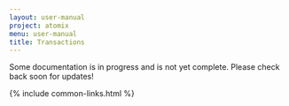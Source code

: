 ```yaml
---
layout: user-manual
project: atomix
menu: user-manual
title: Transactions
---
```


Some documentation is in progress and is not yet complete. Please check back soon for updates!

{% include common-links.html %}

